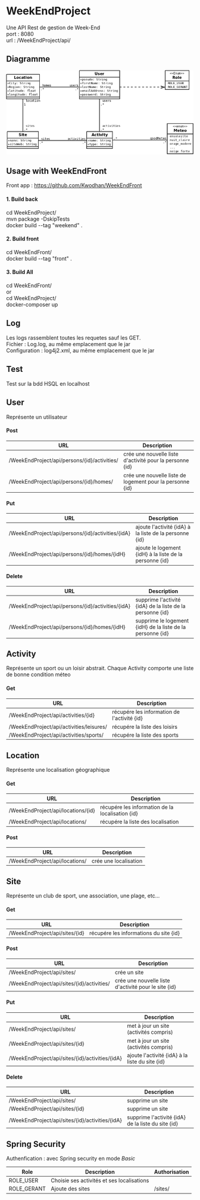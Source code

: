 # WeekEndProject
Une API Rest de gestion de Week-End    
port : 8080    
url : /WeekEndProject/api/   
## Diagramme

![Alt text](/taa.png?raw=true "Diagramme")

## Usage with WeekEndFront
Front app : https://github.com/Kwodhan/WeekEndFront

#### 1. Build back
cd WeekEndProject/   
mvn package -DskipTests     
docker build --tag "weekend" .  

#### 2. Build front
cd WeekEndFront/   
docker build --tag "front" .     

#### 3. Build All
cd WeekEndFront/    
or     
cd WeekEndProject/    
docker-composer up  

## Log

Les logs rassemblent toutes les requetes sauf les GET.   
Fichier : Log.log, au même emplacement que le jar   
Configuration : log4j2.xml, au même emplacement que le jar    

## Test

Test sur la bdd HSQL en localhost

## User 
Représente un utilisateur

#### Post 
| URL                                   |  Description|
| -------------------------------------------- | --------- |
| /WeekEndProject/api/persons/{id}/activities/  |      crée une nouvelle liste d'activité pour la personne {id}  |
| /WeekEndProject/api/persons/{id}/homes/       |      crée une nouvelle liste de logement pour la personne {id} |

#### Put
| URL                                   |  Description|
| -------------------------------------------- | --------- |
|/WeekEndProject/api/persons/{id}/activities/{idA}|ajoute l'activité {idA} à la liste de la personne {id}|
|/WeekEndProject/api/persons/{id}/homes/{idH}|ajoute le logement {idH} à la liste de la personne {id}|

#### Delete
| URL                                   |  Description|
| -------------------------------------------- | --------- |
|/WeekEndProject/api/persons/{id}/activities/{idA}|supprime l'activité {idA} de la liste de la personne {id}|
|/WeekEndProject/api/persons/{id}/homes/{idH}|supprime le logement {idH} de la liste de la personne {id}|

## Activity
Représente un sport ou un loisir abstrait. Chaque Activity comporte une liste de bonne condition méteo
#### Get
| URL                                   |  Description|
| -------------------------------------------- | --------- |
|/WeekEndProject/api/activities/{id}|récupére les information de l'activité {id}|
|/WeekEndProject/api/activities/leisures/|récupére la liste des loisirs|
|/WeekEndProject/api/activities/sports/|récupére la liste des sports|


## Location
Représente une localisation géographique
#### Get
| URL                                   |  Description|
| -------------------------------------------- | --------- |
|/WeekEndProject/api/locations/{id}|récupére les information de la localisation {id}|
|/WeekEndProject/api/locations/|récupére la liste des localisation|

#### Post
| URL                                   |  Description|
| -------------------------------------------- | --------- |
|/WeekEndProject/api/locations/|crée une localisation|


## Site
Représente un club de sport, une association, une plage, etc... 
#### Get
| URL                                   |  Description|
| -------------------------------------------- | --------- |
|/WeekEndProject/api/sites/{id}|récupére les informations du site {id}|

#### Post
| URL                                   |  Description|
| -------------------------------------------- | --------- |
|/WeekEndProject/api/sites/|crée un site|
|/WeekEndProject/api/sites/{id}/activities/| crée une nouvelle liste d'activité pour le site {id}|

#### Put
| URL                                   |  Description|
| -------------------------------------------- | --------- |
|/WeekEndProject/api/sites/|met à jour un site (activités compris)|
|/WeekEndProject/api/sites/{id}|met à jour un site (activités compris)|
|/WeekEndProject/api/sites/{id}/activities/{idA}|ajoute l'activité {idA} à la liste du site {id}|

#### Delete
| URL                                   |  Description|
| -------------------------------------------- | --------- |
|/WeekEndProject/api/sites/| supprime un site|
|/WeekEndProject/api/sites/{id}| supprime un site|
|/WeekEndProject/api/sites/{id}/activities/{idA}|supprime l'activité {idA} de la liste du site {id}|

## Spring Security
Authenfication : avec Spring security en mode  _Basic_


| Role                                   |  Description| Authorisation|
| -------------------------------------------- | --------- |--------- |
|ROLE_USER| Choisie ses activités et ses localisations| |
|ROLE_GERANT| Ajoute des sites| /sites/ |



 












